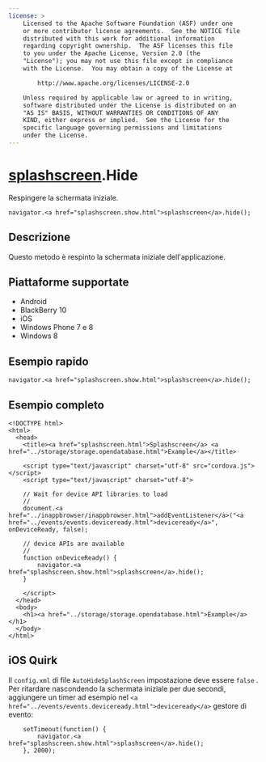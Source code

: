 ```yaml
---
license: >
    Licensed to the Apache Software Foundation (ASF) under one
    or more contributor license agreements.  See the NOTICE file
    distributed with this work for additional information
    regarding copyright ownership.  The ASF licenses this file
    to you under the Apache License, Version 2.0 (the
    "License"); you may not use this file except in compliance
    with the License.  You may obtain a copy of the License at

        http://www.apache.org/licenses/LICENSE-2.0

    Unless required by applicable law or agreed to in writing,
    software distributed under the License is distributed on an
    "AS IS" BASIS, WITHOUT WARRANTIES OR CONDITIONS OF ANY
    KIND, either express or implied.  See the License for the
    specific language governing permissions and limitations
    under the License.
---
```


# <a href="splashscreen.show.html">splashscreen</a>.Hide

Respingere la schermata iniziale.

    navigator.<a href="splashscreen.show.html">splashscreen</a>.hide();
    

## Descrizione

Questo metodo è respinto la schermata iniziale dell'applicazione.

## Piattaforme supportate

*   Android
*   BlackBerry 10
*   iOS
*   Windows Phone 7 e 8
*   Windows 8

## Esempio rapido

    navigator.<a href="splashscreen.show.html">splashscreen</a>.hide();
    

## Esempio completo

    <!DOCTYPE html>
    <html>
      <head>
        <title><a href="splashscreen.html">Splashscreen</a> <a href="../storage/storage.opendatabase.html">Example</a></title>
    
        <script type="text/javascript" charset="utf-8" src="cordova.js"></script>
        <script type="text/javascript" charset="utf-8">
    
        // Wait for device API libraries to load
        //
        document.<a href="../inappbrowser/inappbrowser.html">addEventListener</a>("<a href="../events/events.deviceready.html">deviceready</a>", onDeviceReady, false);
    
        // device APIs are available
        //
        function onDeviceReady() {
            navigator.<a href="splashscreen.show.html">splashscreen</a>.hide();
        }
    
        </script>
      </head>
      <body>
        <h1><a href="../storage/storage.opendatabase.html">Example</a></h1>
      </body>
    </html>
    

## iOS Quirk

Il `config.xml` di file `AutoHideSplashScreen` impostazione deve essere `false` . Per ritardare nascondendo la schermata iniziale per due secondi, aggiungere un timer ad esempio nel `<a href="../events/events.deviceready.html">deviceready</a>` gestore di evento:

        setTimeout(function() {
            navigator.<a href="splashscreen.show.html">splashscreen</a>.hide();
        }, 2000);